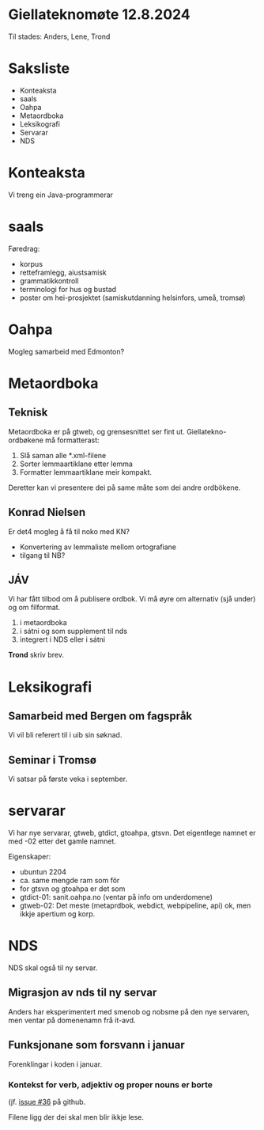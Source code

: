 Giellateknomøte 12.8.2024
=========================

Til stades: Anders, Lene, Trond


# Saksliste

- Konteaksta
- saals
- Oahpa
- Metaordboka
- Leksikografi
- Servarar
- NDS

# Konteaksta
Vi treng ein Java-programmerar

# saals

Føredrag:

- korpus
- retteframlegg, aiustsamisk
- grammatikkontroll
- terminologi for hus og bustad
- poster om hei-prosjektet (samiskutdanning helsinfors, umeå, tromsø)

# Oahpa

Mogleg samarbeid med Edmonton?

# Metaordboka

## Teknisk

Metaordboka er på gtweb, og grensesnittet ser fint ut. Giellatekno-ordbøkene må formatterast:

1. Slå saman alle *.xml-filene
2. Sorter lemmaartiklane etter lemma
3. Formatter lemmaartiklane meir kompakt.

Deretter kan vi presentere dei på same måte som dei andre ordbökene.

## Konrad Nielsen

Er det4 mogleg å få til noko med KN?

- Konvertering av lemmaliste mellom ortografiane
- tilgang til NB?

## JÁV

Vi har fått tilbod om å publisere ordbok. Vi må øyre om alternativ (sjå under) og om filformat.

1. i metaordboka
3. i sátni og som supplement til nds
2. integrert i NDS eller i sátni

**Trond** skriv brev.


# Leksikografi

## Samarbeid med Bergen om fagspråk

Vi vil bli referert til i uib sin søknad.

## Seminar i Tromsø

Vi satsar på første veka i september.

# servarar

Vi har nye servarar, gtweb, gtdict, gtoahpa, gtsvn. Det eigentlege namnet er med -02 etter det gamle namnet.

Eigenskaper:

- ubuntun 2204
- ca. same mengde ram som för
- for gtsvn og gtoahpa er det som 
- gtdict-01: sanit.oahpa.no (ventar på info om underdomene)
- gtweb-02: Det meste (metaprdbok, webdict, webpipeline, api) ok, men ikkje apertium og korp.

# NDS

NDS skal også til ny servar.

## Migrasjon av nds til ny servar

Anders har eksperimentert med smenob og nobsme på den nye servaren, men ventar på domenenamn frå it-avd.

## Funksjonane som forsvann i januar
Forenklingar i koden i januar.

### Kontekst for verb, adjektiv og proper nouns er borte 

(jf. [issue #36](https://github.com/giellatekno/neahttadigisanit/issues/36) på github.

Filene ligg der dei skal men blir ikkje lese.





